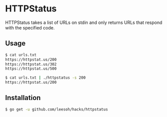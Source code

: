 # HTTPStatus

HTTPStatus takes a list of URLs on stdin and only returns URLs that respond with the specified code.

## Usage

```sh
$ cat urls.txt 
https://httpstat.us/200
https://httpstat.us/302
https://httpstat.us/500

$ cat urls.txt | ./httpstatus -s 200
https://httpstat.us/200
```

## Installation

```sh
$ go get -u github.com/leesoh/hacks/httpstatus
```
